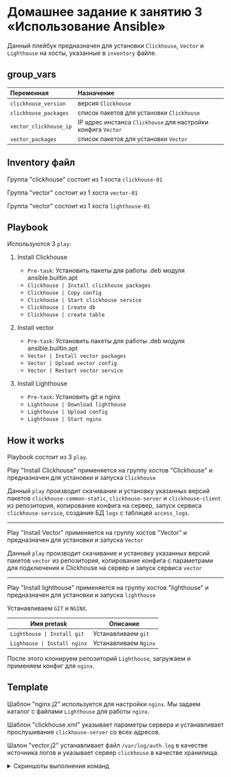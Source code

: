 # Домашнее задание к занятию 3 «Использование Ansible»

Данный плейбук предназначен для установки `Clickhouse`, `Vector` и `Lighthouse` на хосты, указанные в `inventory` файле.

## group_vars

| Переменная  | Назначение  |
|:---|:---|
| `clickhouse_version` | версия `Clickhouse` |
| `clickhouse_packages` | список пакетов для установки `Clickhouse` |
| `vector_clickhouse_ip` | IP адрес инстанса `Clickhouse` для настройки конфига `Vector` |
| `vector_packages` | список пакетов для установки `Vector` |

## Inventory файл

Группа "clickhouse" состоит из 1 хоста `clickhouse-01`

Группа "vector" состоит из 1 хоста `vector-01`

Группа "vector" состоит из 1 хоста `lighthouse-01`

## Playbook

Используются 3 `play`:

1. Install Clickhouse

    * `Pre-task`: Установить пакеты для работы .deb модуля ansible.builtin.apt
    * `Clickhouse | Install clickhouse packages`
    * `Clickhouse | Copy config`
    * `Clickhouse | Start clickhouse service`
    * `Clickhouse | Create db`
    * `Clickhouse | create table`

2. Install vector

    * `Pre-task`: Установить пакеты для работы .deb модуля ansible.builtin.apt
    * `Vector | Install vector packages`
    * `Vector | Upload vector config`
    * `Vector | Restart vector service`

3. Install Lighthouse
   
    * `Pre-task`: Установить git и nginx
    * `Lighthouse | Download lighthouse`
    * `Lighthouse | Upload config`
    * `Lighthouse | Start nginx`


## How it works

Playbook состоит из 3 `play`.

Play "Install Clickhouse" применяется на группу хостов "Clickhouse" и предназначен для установки и запуска `Clickhouse`

Данный `play` производит скачивание и установку указанных версий пакетов `clickhouse-common-static`, `clickhouse-server` и `clickhouse-client` из репозитория, копирование конфига на сервер, запуск сервиса `clickhouse-service`, создание БД `logs` с таблицей `access_logs`.

---

Play "Install Vector" применяется на группу хостов "Vector" и предназначен для установки и запуска `Vector`

Данный `play` производит скачивание и установку указанных версий пакетов `vector` из репозитория, копирование конфига с параметрами для подключения к Clickhouse на сервер и запуск сервиса `vector`

---

Play "Install lighthouse" применяется на группу хостов "lighthouse" и предназначен для установки и запуска `lighthouse`

Устанавливаем `GIT` и `NGINX`.

| Имя pretask | Описание |
|--------------|---------|
| `Lighthouse \| Install git` | Устанавливаем `git` |
| `Lighhouse \| Install nginx` | Устанавливаем `Nginx` |

После этого клонируем репозиторий `Lighthouse`, загружаем и применяем конфиг для `nginx`.

## Template

Шаблон "nginx.j2" используется для настройки `nginx`. Мы задаем каталог с файлами `Lighthouse` для работы `nginx`.

Шаблон "clickhouse.xml" указывает параметры сервера и устанавливает прослушивание `clickhouse-server` со всех адресов.

Шалон "vector.j2" устанавливает файл `/var/log/auth.log` в качестве источника логов и указывает сервер `clickhouse` в качестве хранилища.

<details>
    <summary>Скриншоты выполнения команд</summary>

`ansible-lint` ошибок не выдает.
![ansible-lint](./images/ansible-lint.png)

`--check` не может идти дальше без установки необходимых пакетов.
![check](./images/check.png)

Все задачи вы playbook выполняются без ошибок.
![diff_1](./images/diff_1.png)

Playbook идемпотентен
![diff_2](./images/diff_2.png)

</details>
